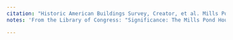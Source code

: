 ```yaml
---
citation: "Historic American Buildings Survey, Creator, et al. Mills Pond House, 660 North Country Road State Route 25A, Saint James, Suffolk County, NY. Documentation Compiled After. Photograph. Retrieved from the Library of Congress, <www.loc.gov/item/ny0790/>."
notes: 'From the Library of Congress: "Significance: The Mills Pond House is the nucleus of a small rural hamlet settled and long inhabited by the Mills family. This area provides an unusual survival of a small agricultural community once common on Long Island. The prosperity of the Mills family is evident from this substantial Greek Revival house built for William Wickham Mills in 1838-40. Designed by New York City architect, Calvin Pollard, the house is one of the few high-style structures of this period on Long Island. The extensive original documentation which remains in a family collection provides an unusually complete picture of the construction of a mid 19th century house."'

---
```


